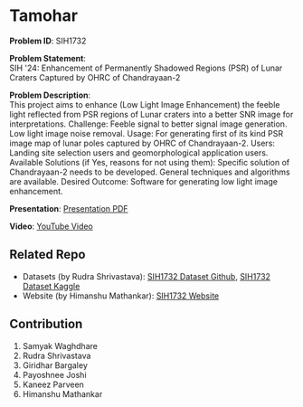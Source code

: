 # Tamohar
**Problem ID**: SIH1732

**Problem Statement**:\
SIH '24: Enhancement of Permanently Shadowed Regions (PSR) of Lunar Craters Captured by OHRC of Chandrayaan-2

**Problem Description**:\
This project aims to enhance (Low Light Image Enhancement) the feeble light reflected from PSR regions of Lunar craters into a better SNR image for interpretations. Challenge: Feeble signal to better signal image generation. Low light image noise removal. Usage: For generating first of its kind PSR image map of lunar poles captured by OHRC of Chandrayaan-2. Users: Landing site selection users and geomorphological application users. Available Solutions (if Yes, reasons for not using them): Specific solution of Chandrayaan-2 needs to be developed. General techniques and algorithms are available. Desired Outcome: Software for generating low light image enhancement.

**Presentation**: [Presentation PDF](Presentation/SIH1732.pdf)

**Video**: [YouTube Video](https://www.youtube.com/watch?v=ToKVfl1_xZQ&ab_channel=Sam)

## Related Repo
- Datasets (by Rudra Shrivastava): [SIH1732 Dataset Github](https://github.com/rudraxix/SIH-Tamohar), [SIH1732 Dataset Kaggle](https://www.kaggle.com/datasets/hanmaiv/sih-tamohar)
- Website (by Himanshu Mathankar): [SIH1732 Website](https://github.com/Himanshumathankar/SIH)

## Contribution
1. Samyak Waghdhare
2. Rudra Shrivastava
3. Giridhar Bargaley
4. Payoshnee Joshi
5. Kaneez Parveen
6. Himanshu Mathankar
